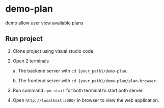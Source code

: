 # demo-plan
demo allow user view available plans


## Run project
1. Clone project using visual studio code.
2. Open 2 terminals
    
    a. The backend server with `cd {your_path}/demo-plan`.
    
    b. The frontend server with `cd {your_path}/demo-plan/plan-browser`.
3. Run command `npm start` for both terminal to start both server.
4. Open `http://localhost:3000/` in browser to view the web application.